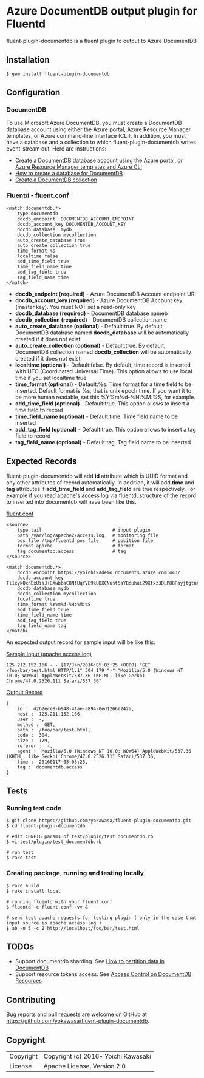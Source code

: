 # Azure DocumentDB output plugin for Fluentd

fluent-plugin-documentdb is a fluent plugin to output to Azure DocumentDB

## Installation

    $ gem install fluent-plugin-documentdb

## Configuration

### DocumentDB

To use Microsoft Azure DocumentDB, you must create a DocumentDB database account using either the Azure portal, Azure Resource Manager templates, or Azure command-line interface (CLI). In addition, you must have a database and a collection to which fluent-plugin-documentdb writes event-stream out. Here are instructions:

 * Create a DocumentDB database account using [the Azure portal](https://azure.microsoft.com/en-us/documentation/articles/documentdb-create-account/), or [Azure Resource Manager templates and Azure CLI](https://azure.microsoft.com/en-us/documentation/articles/documentdb-automation-resource-manager-cli/)
 * [How to create a database for DocumentDB](https://azure.microsoft.com/en-us/documentation/articles/documentdb-create-database/)
 * [Create a DocumentDB collection](https://azure.microsoft.com/en-us/documentation/articles/documentdb-create-collection/)


### Fluentd - fluent.conf
  
    <match documentdb.*>
        type documentdb
        docdb_endpoint  DOCUMENTDB_ACCOUNT_ENDPOINT
        docdb_account_key DOCUMENTDB_ACCOUNT_KEY
        docdb_database  mydb
        docdb_collection mycollection
        auto_create_database true
        auto_create_collection true
        time_format %s
        localtime false
        add_time_field true
        time_field_name time
        add_tag_field true
        tag_field_name time
    </match>

 * **docdb\_endpoint (required)** - Azure DocumentDB Account endpoint URI
 * **docdb\_account\_key (required)** - Azure DocumentDB Account key (master key). You must NOT set a read-only key
 * **docdb\_database (required)** - DocumentDB database nameb
 * **docdb\_collection (required)** - DocumentDB collection name
 * **auto\_create\_database (optional)** - Default:true. By default, DocumentDB database named **docdb\_database** will be automatically created if it does not exist
 * **auto\_create\_collection (optional)** - Default:true. By default, DocumentDB collection named **docdb\_collection** will be automatically created if it does not exist
 * **localtime (optional)** - Default:false. By default, time record is inserted with UTC (Coordinated Universal Time). This option allows to use local time if you set localtime true
 * **time\_format (optional)** -  Default:%s. Time format for a time field to be inserted. Default format is %s, that is unix epoch time. If you want it to be more human readable, set this %Y%m%d-%H:%M:%S, for example.
 * **add\_time\_field (optional)** - Default:true. This option allows to insert a time field to record
 * **time\_field\_name (optional)** - Default:time. Time field name to be inserted
 * **add\_tag\_field (optional)** - Default:true. This option allows to insert a tag field to record
 * **tag\_field\_name (optional)** - Default:tag. Tag field name to be inserted


## Expected Records

fluent-plugin-documentdb will add **id** attribute which is UUID format and any other attributes of record automatically. In addition, it will add **time** and **tag** attributes if **add_time_field** and **add_tag_field** are true respectively. For example if you read apache's access log via fluentd, structure of the record to inserted into documentdb will have been like this.

<u>fluent.conf</u>

    <source>
        type tail                          # input plugin
        path /var/log/apache2/access.log   # monitoring file
        pos_file /tmp/fluentd_pos_file     # position file
        format apache                      # format
        tag documentdb.access              # tag
    </source>
    
    <match documentdb.*>
        docdb_endpoint https://yoichikademo.documents.azure.com:443/
        docdb_account_key Tl1xykQxnExUisJ+BXwbbaC8NtUqYVE9kUDXCNust5aYBduhui29Xtxz3DLP88PayjtgtnARc1PW+2wlA6jCJw==
        docdb_database mydb
        docdb_collection mycollection
        localtime true
        time_format %Y%m%d-%H:%M:%S
        add_time_field true
        time_field_name time
        add_tag_field true
        tag_field_name tag
    </match>

An expected output record for sample input will be like this:

<u>Sample Input (apache access log)</u>

    125.212.152.166 - - [17/Jan/2016:05:03:25 +0000] "GET /foo/bar/test.html HTTP/1.1" 304 179 "-" "Mozilla/5.0 (Windows NT 10.0; WOW64) AppleWebKit/537.36 (KHTML, like Gecko) Chrome/47.0.2526.111 Safari/537.36"


<u>Output Record</u>

    {
        id :  d2b2ece8-b948-41ae-a894-0ed1266e242a,
        host :  125.211.152.166,
        user :  -,
        method :  GET,
        path :  /foo/bar/test.html,
        code :  304,
        size :  179,
        referer :  -,
        agent :  Mozilla/5.0 (Windows NT 10.0; WOW64) AppleWebKit/537.36 (KHTML, like Gecko) Chrome/47.0.2526.111 Safari/537.36,
        time :  20160117-05:03:25,
        tag :  documentdb.access
    }  

## Tests
### Running test code
    $ git clone https://github.com/yokawasa/fluent-plugin-documentdb.git
    $ cd fluent-plugin-documentdb
    
    # edit CONFIG params of test/plugin/test_documentdb.rb 
    $ vi test/plugin/test_documentdb.rb
    
    # run test 
    $ rake test

### Creating package, running and testing locally 
    $ rake build
    $ rake install:local
     
    # running fluentd with your fluent.conf
    $ fluentd -c fluent.conf -vv &
     
    # send test apache requests for testing plugin ( only in the case that input source is apache access log )
    $ ab -n 5 -c 2 http://localhost/foo/bar/test.html

## TODOs
 * Support documentdb sharding. See [How to partition data in DocumentDB](https://azure.microsoft.com/en-us/documentation/articles/documentdb-sharding/)
 * Support resource tokens access. See [Access Control on DocumentDB Resources](https://msdn.microsoft.com/en-us/library/azure/dn783368.aspx)

## Contributing

Bug reports and pull requests are welcome on GitHub at https://github.com/yokawasa/fluent-plugin-documentdb.

## Copyright

<table>
  <tr>
    <td>Copyright</td><td>Copyright (c) 2016- Yoichi Kawasaki</td>
  </tr>
  <tr>
    <td>License</td><td>Apache License, Version 2.0</td>
  </tr>
</table>

